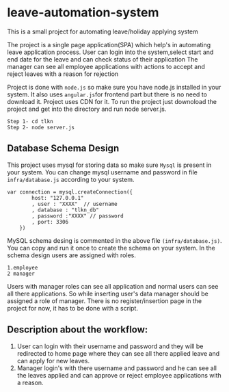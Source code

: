 # leave-automation-system

This is a small project for automating leave/holiday applying system

The project is a single page application(SPA) which help's in automating leave application process.
User can login into the system,select start and end date for the leave and can check status of their application
The manager can see all employee applications with actions to accept and reject leaves with a reason for rejection

Project is done with ```node.js``` so make sure you have node.js installed in your system.
It also uses ```angular.js```for frontend part but there is no need to download it. Project uses CDN for it.
To run the project just downoload the project and get into the directory and run node server.js.
```
Step 1- cd tlkn 
Step 2- node server.js
`````
## Database Schema Design
This project uses mysql for storing data so make sure ```Mysql``` is present in your system.
You can change mysql username and password in file ``` infra/database.js``` according to your system.
```
var connection = mysql.createConnection({
		host: "127.0.0.1"
		, user : "XXXX"  // username
		, database : "tlkn_db"
		, password :"XXXX" // password
		, port: 3306
	}) 
```
	
 MySQL schema desing is commented in the above file ```(infra/database.js)```. 
 You can copy and run it once to create  the schema on your system.
 In the schema design users are assigned with roles. 
 ```
 1.employee
 2 manager
 ```
 Users with manager roles can see all application and normal users can see all there applications.
 So while inserting user's data manager should be assigned a role of manager.
 There is no register/insertion page in the project for now, it has to be done with a script.
 
## Description about the workflow:
 1. User can login with their username and password and they will be redirected to home page where they can see all  there applied leave and can apply for new leaves.
 2. Manager login's with there username and password and he can see all the leaves applied and can approve or reject employee applications with a reason.

 
	
	

